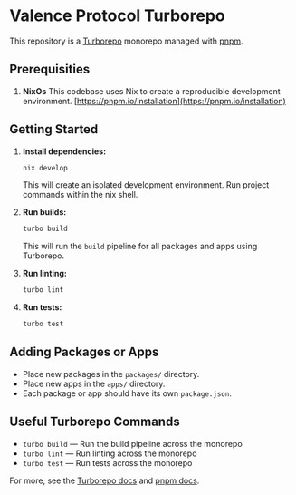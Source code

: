 # Valence Protocol Turborepo

This repository is a [Turborepo](https://turbo.build/) monorepo managed with [pnpm](https://pnpm.io/).


## Prerequisities

1. **NixOs**
This codebase uses Nix to create a reproducible development environment.
[https://pnpm.io/installation](https://pnpm.io/installation)

## Getting Started

1. **Install dependencies:**
   ```sh
   nix develop
   ```
   This will create an isolated development environment. Run project commands within the nix shell.

2. **Run builds:**
   ```sh
   turbo build
   ```
   This will run the `build` pipeline for all packages and apps using Turborepo.

3. **Run linting:**
   ```sh
   turbo lint
   ```

4. **Run tests:**
   ```sh
   turbo test
   ```

## Adding Packages or Apps

- Place new packages in the `packages/` directory.
- Place new apps in the `apps/` directory.
- Each package or app should have its own `package.json`.

## Useful Turborepo Commands

- `turbo build` — Run the build pipeline across the monorepo
- `turbo lint` — Run linting across the monorepo
- `turbo test` — Run tests across the monorepo

For more, see the [Turborepo docs](https://turbo.build/repo/docs) and [pnpm docs](https://pnpm.io/).
